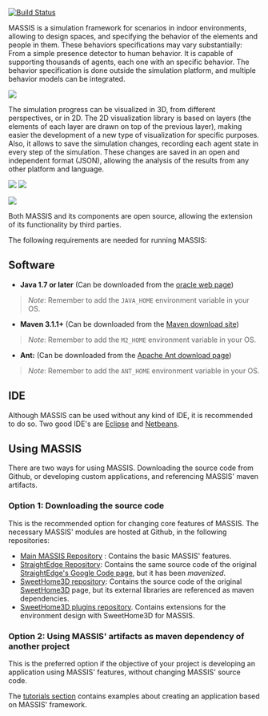 [![Build Status](https://travis-ci.org/rpax/MASSIS.svg?branch=master)](https://travis-ci.org/rpax/MASSIS)

MASSIS is a simulation framework for scenarios in indoor environments, allowing to design spaces, and specifying the behavior of the elements and people in them. These behaviors specifications may vary substantially: From a simple presence detector to human behavior. It is capable of supporting thousands of agents, each one with an specific behavior. The behavior specification is done outside the simulation platform, and multiple behavior models can be integrated.

![](http://i.imgur.com/SBuHKz7l.png)

The simulation progress can be visualized in 3D, from different perspectives, or in 2D. The 2D visualization library is based on layers (the elements of each layer are drawn on top of the previous layer), making easier the development of a new type of visualization for specific purposes. Also, it allows to save the simulation changes, recording each agent state in every step of the simulation. These changes are saved in an open and independent format (JSON), allowing the analysis of the results from any other platform and language.

![](http://imgur.com/iphB0Md.gif)
![](http://i.imgur.com/Q6mbTo8.gif)

![](http://i.imgur.com/HYmRPUO.gif)

Both MASSIS and its components are open source, allowing the extension of its functionality by third parties.

The following requirements are needed for running MASSIS:




## Software

- **Java 1.7 or later** (Can be downloaded from the [oracle web page](http://www.oracle.com/technetwork/java/javase/downloads/index.html))

>_Note_: Remember to add the `JAVA_HOME` environment variable in your OS.

- **Maven 3.1.1+** (Can be downloaded from the [Maven download site](https://maven.apache.org/download.cgi))

>_Note_: Remember to add the `M2_HOME` environment variable in your OS.


- **Ant:** (Can be downloaded from the [Apache Ant download page](https://ant.apache.org/bindownload.cgi))

>_Note_: Remember to add the `ANT_HOME` environment variable in your OS.

## IDE

Although MASSIS can be used without any kind of IDE, it is recommended to do so. Two good IDE's are [Eclipse](https://eclipse.org/downloads/) and [Netbeans](https://netbeans.org/downloads/).

## Using MASSIS

There are two ways for using MASSIS. Downloading the source code from Github, or developing custom applications, and referencing MASSIS' maven artifacts.

### Option 1: Downloading the source code

This is the recommended option for changing core features of MASSIS. The necessary MASSIS' modules are hosted at Github, in the following repositories:

- [Main MASSIS Repository](https://github.com/rpax/MASSIS) : Contains the basic MASSIS' features.
- [StraightEdge Repository](https://github.com/rpax/straightedge): Contains the same source code of the original [StraightEdge's Google Code page](https://code.google.com/p/straightedge/), but it has been _mavenized_.
- [SweetHome3D repository](https://github.com/rpax/sweethome3d): Contains the source code of the original [SweetHome3D](http://www.sweethome3d.com/download.jsp) page, but its external libraries are referenced as maven dependencies.
- [SweetHome3D plugins repository](https://github.com/rpax/massis-sh3d-plugins). Contains extensions for the environment design with SweetHome3D for MASSIS.

### Option 2: Using MASSIS' artifacts as maven dependency of another project

This is the preferred option if the objective of your project is developing an application using MASSIS' features, without changing MASSIS' source code.

The [tutorials section](http://www.massisframework.com/tutorials/) contains examples about creating an application based on MASSIS' framework.
